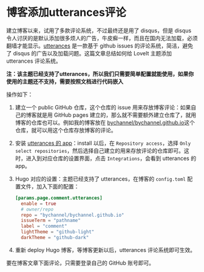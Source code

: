 # 博客添加utterances评论


建立博客以来，试用了多款评论系统，不过最终还是用了 disqus，但是 disqus 令人讨厌的是默认添加很多烦人的广告，牛皮癣一样，而且在国内无法加载，必须翻墙才能显示。[utterances](https://utteranc.es/) 是一款基于 github issues 的评论系统，简洁，避免了 disqus 的广告以及加载问题。这篇文章总结如何给 LoveIt 主题添加 utterances 评论系统。

**注：该主题已经支持了utterances，所以我们只需要简单配置就能使用，如果你使用的主题还不支持，需要按照文档进行代码嵌入**

操作如下：

1. 建立一个 public GitHub 仓库，这个仓库的 issue 用来存放博客评论：如果自己的博客就是用 GitHub pages 建立的，那么就不需要额外建立仓库了，就用博客的仓库也可以。例如我的博客放在 [bychannel/bychannel.github.io](https://github.com/bychannel/bychannel.github.io)这个仓库，就可以用这个仓库存放博客的评论。

2. 安装 [utterances 的 app](https://github.com/apps/utterances)：install 以后，在 `Repository access`，选择 `Only select repositories`，然后选择自己建立的用来存放评论的仓库即可。这时，进入到对应仓库的设置界面，点击 `Integrations`，会看到 utterances 的 app。

3. Hugo 对应的设置：主题已经支持了 utterances，在博客的 `config.toml` 配置文件，加入下面的配置：
   
   ```toml
   [params.page.comment.utterances]
     enable = true
     # owner/repo
     repo = "bychannel/bychannel.github.io"
     issueTerm = "pathname"
     label = "comment"
     lightTheme = "github-light"
     darkTheme = "github-dark"
   ```

4. 重新 deploy Hugo 博客，等博客更新以后，utterances 评论系统即可生效。

要在博客文章下面评论，只需要登录自己的 GitHub 账号即可。

